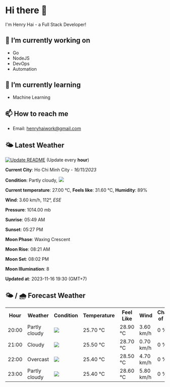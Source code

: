 # Hi there 👋

I'm Henry Hai - a Full Stack Developer!

## 🔭 I’m currently working on

- Go
- NodeJS
- DevOps
- Automation

## 🌱 I’m currently learning

- Machine Learning

## 📫 How to reach me

- Email: <henryhaiwork@gmail.com>

## 🌤️ Latest Weather
[![Update README](https://github.com/henry0hai/henry0hai/actions/workflows/udpateReadme.yml/badge.svg)](https://github.com/henry0hai/henry0hai/actions/workflows/udpateReadme.yml)
(Update every **hour**)
<!-- CURRENT_WEATHER:START -->
**Current City**: Ho Chi Minh City - *16/11/2023*

**Condition**: Partly cloudy, <img src="https://cdn.weatherapi.com/weather/64x64/night/116.png"/>

**Current temperature**: 27.00 °C, **Feels like**: 31.60 °C, **Humidity**: 89%

**Wind**: 3.60 km/h, 112°, *ESE*

**Pressure**: 1014.00 mb

**Sunrise**: 05:49 AM

**Sunset**: 05:27 PM

**Moon Phase**: Waxing Crescent

**Moon Rise**: 08:21 AM

**Moon Set**: 08:02 PM

**Moon Illumination**: 8

**Updated at**: 2023-11-16 19:30 (GMT+7)<!-- CURRENT_WEATHER:END -->

## 🌤️ / 🌧️ Forecast Weather
<!-- FORECAST_WEATHER:START -->
<table>
		<tr>
			<th>Hour</th>
			<th>Weather</th>
			<th>Condition</th>
			<th>Temperature</th>
			<th>Feel Like</th>
			<th>Wind</th>
			<th>Chance of Rain</th>
		</tr>
				<tr>
					<td>20:00</td>
					<td>Partly cloudy</td>
					<td><img src='https://cdn.weatherapi.com/weather/64x64/night/116.png'/></td>
					<td>25.70 °C</td>
					<td>28.90 °C</td>
					<td>3.60 km/h</td>
					<td>0 %</td>
				</tr>
				<tr>
					<td>21:00</td>
					<td>Cloudy</td>
					<td><img src='https://cdn.weatherapi.com/weather/64x64/night/119.png'/></td>
					<td>25.50 °C</td>
					<td>28.70 °C</td>
					<td>0.70 km/h</td>
					<td>0 %</td>
				</tr>
				<tr>
					<td>22:00</td>
					<td>Overcast</td>
					<td><img src='https://cdn.weatherapi.com/weather/64x64/night/122.png'/></td>
					<td>25.40 °C</td>
					<td>28.50 °C</td>
					<td>4.70 km/h</td>
					<td>0 %</td>
				</tr>
				<tr>
					<td>23:00</td>
					<td>Partly cloudy</td>
					<td><img src='https://cdn.weatherapi.com/weather/64x64/night/116.png'/></td>
					<td>25.40 °C</td>
					<td>28.60 °C</td>
					<td>5.80 km/h</td>
					<td>0 %</td>
				</tr>
</table>
<!-- FORECAST_WEATHER:END -->
